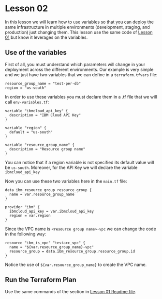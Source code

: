 # Lesson 02

In this lesson we will learn how to use variables so that you can deploy the same infrastructure in multiple environments (development, staging, and production) just changing them. This lesson use the same code of [Lesson 01](../lesson-01/README.md) but know it leverages on the variables.

## Use of the variables

First of all, you must understand which parameters will change in your deployment across the different environments. Our example is very simple and we just have two variables that we can define in a ```terraform.tfvars``` file:

```
resource_group_name = "test-per-db"
region = "us-south"
```

In order to use these variables you must declare them in a .tf file that we will call ```env-variables.tf```:

```
variable "ibmcloud_api_key" {
  description = "IBM Cloud API Key"
}

variable "region" {
  default = "us-south"
}

variable "resource_group_name" {
  description = "Resource group name"
}
```

You can notice that if a region variable is not specified its default value will be ```us-south```. Moreover, for the API Key we will declare the variable ```ibmcloud_api_key```

Now you can use these two variables here in the ```main.tf``` file:

```
data ibm_resource_group resource_group {
  name = var.resource_group_name
}

provider "ibm" {
  ibmcloud_api_key = var.ibmcloud_api_key
  region = var.region
}
```

Since the VPC name is ```<resource group name>-vpc``` we can change the code in the following way:

```
resource "ibm_is_vpc" "testacc_vpc" {
  name = "${var.resource_group_name}-vpc"
  resource_group = data.ibm_resource_group.resource_group.id
}
```

Notice the use of ```${var.resource_group_name}``` to create the VPC name.

## Run the Terraform Plan

Use the same commands of the section in [Lesson 01 Readme file](../lessn-01/README.md).
